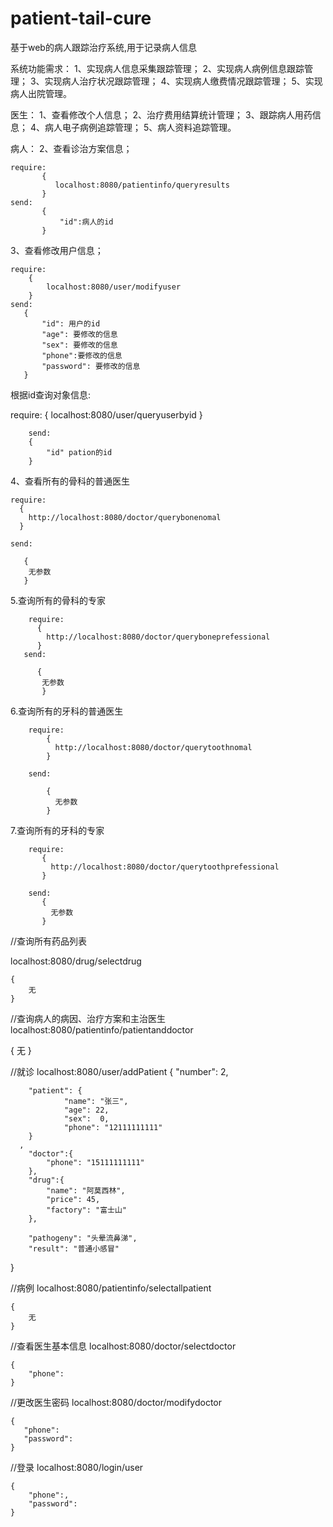 # patient-tail-cure
基于web的病人跟踪治疗系统,用于记录病人信息




系统功能需求：
1、实现病人信息采集跟踪管理；
2、实现病人病例信息跟踪管理；
3、实现病人治疗状况跟踪管理；
4、实现病人缴费情况跟踪管理；
5、实现病人出院管理。


医生：
1、查看修改个人信息；
2、治疗费用结算统计管理；
3、跟踪病人用药信息；
4、病人电子病例追踪管理；
5、病人资料追踪管理。


病人：
2、查看诊治方案信息；

    require:
           {
              localhost:8080/patientinfo/queryresults
           }
    send:
           {
               "id":病人的id
           }
3、查看修改用户信息；
    
    require:
        {
            localhost:8080/user/modifyuser
        }
    send:
       {
           "id": 用户的id  
           "age": 要修改的信息
           "sex": 要修改的信息
           "phone":要修改的信息
           "password": 要修改的信息
       }
       
   根据id查询对象信息:
   
   require:
        {
            localhost:8080/user/queryuserbyid
        }
        
        send:
        {
            "id" pation的id
        }
4、查看所有的骨科的普通医生

    require:
      {
        http://localhost:8080/doctor/querybonenomal
      }

    send:
       
       {
        无参数
       }

5.查询所有的骨科的专家

        require:
          {
            http://localhost:8080/doctor/queryboneprefessional
          }
       send:
              
          {
           无参数
           }
           
6.查询所有的牙科的普通医生

        require:
            {
              http://localhost:8080/doctor/querytoothnomal
            }
            
        send:
                      
            {
              无参数
            }
        
7.查询所有的牙科的专家

        require:
           {
             http://localhost:8080/doctor/querytoothprefessional   
           }
           
        send:
           {
             无参数
           }
        
//查询所有药品列表

localhost:8080/drug/selectdrug

    {
        无
    }
  
//查询病人的病因、治疗方案和主治医生    
localhost:8080/patientinfo/patientanddoctor

{
    无
}

//就诊
localhost:8080/user/addPatient
{
     "number": 2,
    
        "patient": {
        		"name": "张三",
        		"age": 22,
        		"sex":	0,
        		"phone": "12111111111"
        }
      ,
        "doctor":{
        	"phone": "15111111111"
        },
        "drug":{
        	"name": "阿莫西林",
        	"price": 45,
        	"factory": "富士山"
        },
    
        "pathogeny": "头晕流鼻涕",
        "result": "普通小感冒"
}

//病例
localhost:8080/patientinfo/selectallpatient

    {
        无
    }

//查看医生基本信息
localhost:8080/doctor/selectdoctor

    {
        "phone":
    }
//更改医生密码
localhost:8080/doctor/modifydoctor
    
    {
       "phone":
       "password":
    }
    
//登录
localhost:8080/login/user

    {
        "phone":,
        "password":
    }
